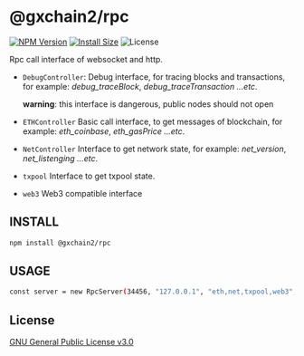 # @gxchain2/rpc
[![NPM Version](https://img.shields.io/npm/v/@gxchain2/rpc)](https://www.npmjs.org/package/@gxchain2/rpc)
[![Install Size](https://packagephobia.now.sh/badge?p=@gxchain2/rpc)](https://packagephobia.now.sh/result?p=@gxchain2/rpc)
![License](https://img.shields.io/npm/l/@gxchain2/rpc)


Rpc call interface of websocket and http.
- `DebugController`: Debug interface, for tracing blocks and transactions, for example: *debug_traceBlock*, *debug_traceTransaction* *...etc*.

  **warning**: this interface is dangerous, public nodes should not open

- `ETHController` Basic call interface, to get messages of blockchain, for example: *eth_coinbase*, *eth_gasPrice* *...etc*.

- `NetController` Interface to get network state, for example: *net_version*, *net_listenging* *...etc*.
  
- `txpool` Interface to get txpool state.
  
- `web3` Web3 compatible interface

## INSTALL

```sh
npm install @gxchain2/rpc
```

## USAGE

```sh
const server = new RpcServer(34456, "127.0.0.1", "eth,net,txpool,web3", node);
```

## License

[GNU General Public License v3.0](https://www.gnu.org/licenses/gpl-3.0.en.html)
